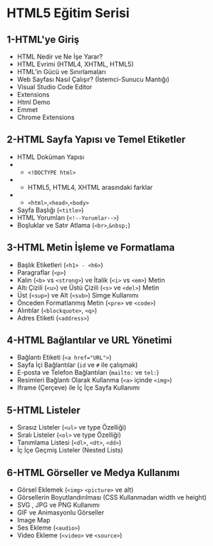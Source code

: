 # HTML5 Eğitim Serisi
## 1-HTML'ye Giriş
* HTML Nedir ve Ne İşe Yarar?
* HTML Evrimi (HTML4, XHTML, HTML5)
* HTML’in Gücü ve Sınırlamaları
* Web Sayfası Nasıl Çalışır? (İstemci-Sunucu Mantığı)
* Visual Studio Code Editor
* Extensions
* Html Demo	
* Emmet
* Chrome Extensions

## 2-HTML Sayfa Yapısı ve Temel Etiketler
* HTML Doküman Yapısı
* * `<!DOCTYPE html>`
* * HTML5, HTML4, XHTML arasındaki farklar
* * `<html>`,`<head>`,`<body>`
* Sayfa Başlığı (`<title>`)
* HTML Yorumları (`<!--Yorumlar-->`)
* Boşluklar ve Satır Atlama (`<br>`,`&nbsp;`)

## 3-HTML Metin İşleme ve Formatlama

* Başlık Etiketleri (`<h1> - <h6>`)
* Paragraflar (`<p>`)
* Kalın (`<b>` vs `<strong>`) ve İtalik (`<i>` vs `<em>`) Metin
* Altı Çizili (`<u>`) ve Üstü Çizili (`<s>` ve `<del>`) Metin
* Üst (`<sup>`) ve Alt (`<sub>`) Simge Kullanımı
* Önceden Formatlanmış Metin (`<pre>` ve `<code>`)
* Alıntılar (`<blockquote>`, `<q>`)
* Adres Etiketi (`<address>`)

## 4-HTML Bağlantılar ve URL Yönetimi

* Bağlantı Etiketi (`<a href="URL">`)
* Sayfa İçi Bağlantılar (`id` ve `#` ile çalışmak)
* E-posta ve Telefon Bağlantıları (`mailto:` ve `tel:`)
* Resimleri Bağlantı Olarak Kullanma (`<a>` içinde `<img>`)
* Iframe (Çerçeve) ile İç İçe Sayfa Kullanımı

## 5-HTML Listeler
* Sırasız Listeler (`<ul>` ve type Özelliği)
* Sıralı Listeler (`<ol>` ve type Özelliği)
* Tanımlama Listesi (`<dl>`, `<dt>`, `<dd>`)
* İç İçe Geçmiş Listeler (Nested Lists)

## 6-HTML Görseller ve Medya Kullanımı
* Görsel Eklemek (`<img>` `<picture>` ve alt)
* Görsellerin Boyutlandırılması (CSS Kullanmadan width ve height)
* SVG , JPG ve PNG Kullanımı
* GIF ve Animasyonlu Görseller
* Image Map
* Ses Ekleme (`<audio>`)
* Video Ekleme (`<video>` ve `<source>`)



